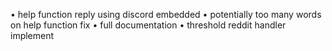 • help function reply using discord embedded
• potentially too many words on help function fix
• full documentation
• threshold reddit handler implement